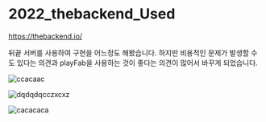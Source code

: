 # 2022_thebackend_Used


https://thebackend.io/

뒤끝 서버를 사용하여 구현을 어느정도 해봤습니다.
하지만 비용적인 문제가 발생할 수 도 있다는 의견과 playFab을 사용하는 것이 좋다는 의견이 많어서 바꾸게 되었습니다. 









![ccacaac](https://user-images.githubusercontent.com/71114491/158046376-55dbb554-80be-449b-ad0c-adeb5144f6c5.PNG)












![dqdqdqcczxcxz](https://user-images.githubusercontent.com/71114491/158046366-11cf559c-53a6-4cb2-8c42-344f7fb84f55.PNG)







![cacacaca](https://user-images.githubusercontent.com/71114491/158046369-dd7724aa-ade3-4154-bd01-651e2909aa99.PNG)
